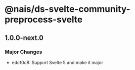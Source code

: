 # @nais/ds-svelte-community-preprocess-svelte

## 1.0.0-next.0

### Major Changes

- edcf0c8: Support Svelte 5 and make it major
